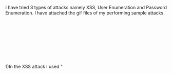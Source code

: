 I have tried 3 types of attacks namely XSS, User Enumeration and Password Enumeration. I have attached the gif files of my performing sample attacks.

1)In the XSS attack I used "<svg onload=alert(1)>" in the comment section of the website
2)In the username enumeration attack I used "wpscan --url http://192.168.33.10 --api-token YOUR_TOKEN -e u vp" in the terminal of my Kali machine to find
a list of users on the website and saved it in the usernames.txt file.
3)In the password enumeration attack I hvae created a password.txt file and stored a list of sample passwords in that file. 
  Finally I have performed the following command to find out passwords of the users: 
  wpscan --url http://192.168.33.10 --api-token YOUR_TOKEN --usernames username.txt --passwords password.txt
